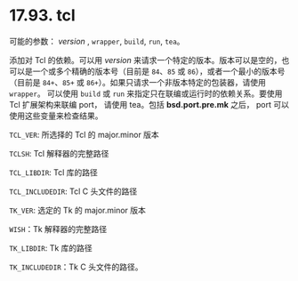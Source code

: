 # 17.93. tcl

可能的参数： *version* , `wrapper`, `build`, `run`, `tea`。

添加对 Tcl 的依赖。可以用 *version* 来请求一个特定的版本。版本可以是空的，也可以是一个或多个精确的版本号（目前是 `84`、`85` 或 `86`），或者一个最小的版本号（目前是 `84+`、`85+` 或 `86+`）。如果只请求一个非版本特定的包装器，请使用 `wrapper`。 可以使用 `build` 或 `run` 来指定只在联编或运行时的依赖关系。要使用 Tcl 扩展架构来联编 port， 请使用 tea。包括 **bsd.port.pre.mk** 之后， port 可以使用这些变量来检查结果。

`TCL_VER`: 所选择的 Tcl 的  major.minor 版本

`TCLSH`: Tcl 解释器的完整路径

`TCL_LIBDIR`: Tcl 库的路径

`TCL_INCLUDEDIR`: Tcl C 头文件的路径

`TK_VER`: 选定的 Tk 的  major.minor 版本

`WISH`：Tk 解释器的完整路径

`TK_LIBDIR`: Tk 库的路径

`TK_INCLUDEDIR`：Tk C 头文件的路径。


